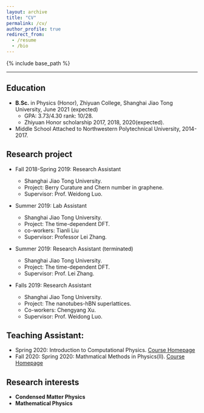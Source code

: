```yaml
---
layout: archive
title: "CV"
permalink: /cv/
author_profile: true
redirect_from:
  - /resume
  - /bio
---
```


{% include base_path %}

***
## Education
* **B.Sc.** in Physics (Honor), Zhiyuan College, Shanghai Jiao Tong University, June 2021 (expected)
  * GPA: 3.73/4.30 rank: 10/28.
  * Zhiyuan Honor scholarship 2017, 2018, 2020(expected).
* Middle School Attached to Northwestern Polytechnical University, 2014-2017.

## Research project
* Fall 2018-Spring 2019: Research Assistant
  * Shanghai Jiao Tong University.
  * Project: Berry Curature and Chern number in graphene.
  * Supervisor: Prof. Weidong Luo.

* Summer 2019: Lab Assistant
  * Shanghai Jiao Tong University.
  * Project: The time-dependent DFT.
  * co-workers: Tianli Liu
  * Supervisor: Professor Lei Zhang.

* Summer 2019: Research Assistant (terminated)
  * Shanghai Jiao Tong University.
  * Project: The time-dependent DFT.
  * Supervisor: Prof. Lei Zhang.

* Falls 2019: Research Assistant
  * Shanghai Jiao Tong University.
  * Project: The nanotubes-hBN superlattices.
  * Co-workers: Chengyang Xu.
  * Supervisor: Prof. Weidong Luo.

## Teaching Assistant:
* Spring 2020: Introduction to Computational Physics.
  [Course Homepage](https://oc.sjtu.edu.cn/courses/19339)
* Fall 2020: Spring 2020: Mathmatical Methods in Physics(II).
  [Course Homepage](https://oc.sjtu.edu.cn/courses/24908)



## Research interests
* **Condensed Matter Physics**
* **Mathematical Physics**

<!-- Skills
======
* English 
* Skill 2
  * Sub-skill 2.1
  * Sub-skill 2.2
  * Sub-skill 2.3
* Skill 3 -->

<!-- Publications
======
  <ul>{% for post in site.publications %}
    {% include archive-single-cv.html %}
  {% endfor %}</ul> -->

<!-- Talks
======
  <ul>{% for post in site.talks %}
    {% include archive-single-talk-cv.html %}
  {% endfor %}</ul>

Teaching
======
  <ul>{% for post in site.teaching %}
    {% include archive-single-cv.html %}
  {% endfor %}</ul> -->

<!-- Service and leadership
======
* Currently signed in to 43 different slack teams -->
